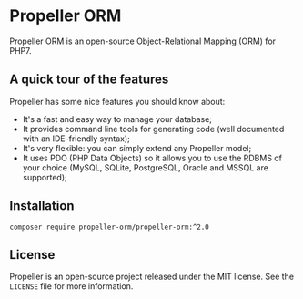 # Propeller ORM

Propeller ORM is an open-source Object-Relational Mapping (ORM) for PHP7.

## A quick tour of the features ##

Propeller has some nice features you should know about:

 - It's a fast and easy way to manage your database;
 - It provides command line tools for generating code (well documented with an IDE-friendly syntax);
 - It's very flexible: you can simply extend any Propeller model;
 - It uses PDO (PHP Data Objects) so it allows you to use the RDBMS of your choice (MySQL, SQLite, PostgreSQL, Oracle and MSSQL are supported);

## Installation ##

```
composer require propeller-orm/propeller-orm:^2.0
```

## License ##

Propeller is an open-source project released under the MIT license. See the `LICENSE` file for more information.
